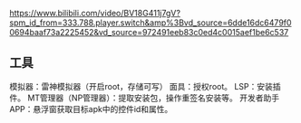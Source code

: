 <https://www.bilibili.com/video/BV18G411j7gV?spm_id_from=333.788.player.switch&amp%3Bvd_source=6dde16dc6479f00694baaf73a2225452&vd_source=972491eeb83c0ed4c0015aef1be6c537>
## **工具**
模拟器：雷神模拟器（开启root，存储可写）
面具：授权root。
LSP：安装插件。
MT管理器（NP管理器）：提取安装包，操作重签名安装等。
开发者助手APP：悬浮窗获取目标apk中的控件id和属性。